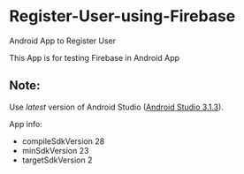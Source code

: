 # Register-User-using-Firebase
Android App to Register User

This App is for testing Firebase in Android App



## Note:

Use *latest* version of Android Studio ([Android Studio 3.1.3](https://developer.android.com/studio/index.html)).


App info:

* compileSdkVersion 28
* minSdkVersion 23
* targetSdkVersion 2
